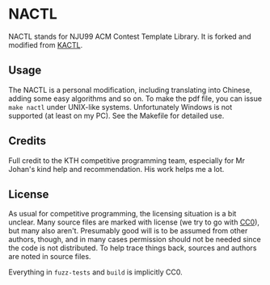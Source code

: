 # NACTL

NACTL stands for NJU99 ACM Contest Template Library. It is forked and modified from [KACTL](https://github.com/kth-competitive-programming/kactl).

## Usage

The NACTL is a personal modification, including translating into Chinese, adding some easy algorithms and so on. To make the pdf file, you can issue ``make nactl`` under UNIX-like systems. Unfortunately Windows is not supported (at least on my PC). See the Makefile for detailed use.

## Credits

Full credit to the KTH competitive programming team, especially for Mr Johan's kind help and recommendation. His work helps me a lot.

## License

As usual for competitive programming, the licensing situation is a bit unclear.
Many source files are marked with license (we try to go with
[CC0](https://creativecommons.org/share-your-work/public-domain/cc0/)), but many also aren't.
Presumably good will is to be assumed from other authors, though, and in many cases permission should not be needed since the code is not distributed.
To help trace things back, sources and authors are noted in source files.

Everything in `fuzz-tests` and `build` is implicitly CC0.
